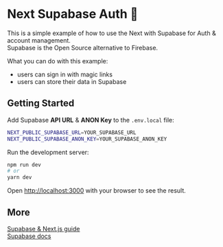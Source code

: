 # Next Supabase Auth 🔐

This is a simple example of how to use the Next with Supabase for Auth & account management.  
Supabase is the Open Source alternative to Firebase.

What you can do with this example:

* users can sign in with magic links
* users can store their data in Supabase

## Getting Started

Add Supabase **API URL** & **ANON Key** to the `.env.local` file:

```bash
NEXT_PUBLIC_SUPABASE_URL=YOUR_SUPABASE_URL
NEXT_PUBLIC_SUPABASE_ANON_KEY=YOUR_SUPABASE_ANON_KEY
```

Run the development server:

```bash
npm run dev
# or
yarn dev
```

Open [http://localhost:3000](http://localhost:3000) with your browser to see the result.

## More

[Supabase & Next.js guide](https://supabase.com/docs/guides/with-nextjs)  
[Supabase docs](https://supabase.com/docs/)
